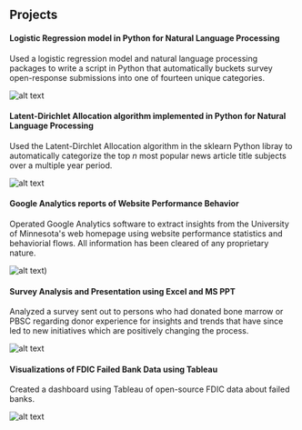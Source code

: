 <!---
## About me
First, thank you for visiting my online portfolio. My name is Lee Werner, and I am an aspiring data scientist. As a lifelong devotee
of strategy games and puzzles, I have always harbored a love and passion for discovering patterns amidst complicated and dynamic settings. 
When I discovered the field of data science, I knew I had found a career path that I could be passionate about forever.
From my work experience, independent learning efforts, and formal education, I have discovered the knowledge base and toolsets that
data scientists require for their work is immense, and requires an incredible amount of work to become skilled in the field. Thankfully,
I love challenges, and while I have spent many long nights staring down my code and asking why it doesn't work, I have never lost an
ounce of the excitement and passion that originally led me down this path. That passion has led me to become involved in many
fascinating projects, and the purpose of this online portfolio is to showcase to you that passion.
I hope you enjoy the show.
Lee.
--->

## Projects

#### Logistic Regression model in Python for Natural Language Processing
Used a logistic regression model and natural language processing packages to write a script in Python that automatically buckets 
survey open-response submissions into one of fourteen unique categories.

![alt text](https://placekitten.com/300/300 "Text Title")

#### Latent-Dirichlet Allocation algorithm implemented in Python for Natural Language Processing
Used the Latent-Dirchlet Allocation algorithm in the sklearn Python libray to automatically categorize the top _n_ most popular
news article title subjects over a multiple year period.

![alt text](https://placekitten.com/300/300 "Text Title")

#### Google Analytics reports of Website Performance Behavior
Operated Google Analytics software to extract insights from the University of Minnesota's web homepage using website performance statistics and behaviorial flows. All information has been cleared of any proprietary nature.

![alt text](https://placekitten.com/300/300 "Text Title"))

#### Survey Analysis and Presentation using Excel and MS PPT
Analyzed a survey sent out to persons who had donated bone marrow or PBSC regarding donor experience for insights and trends that have since led to new initiatives which are positively changing the process.

![alt text](https://placekitten.com/300/300 "Text Title")

#### Visualizations of FDIC Failed Bank Data using Tableau
Created a dashboard using Tableau of open-source FDIC data about failed banks.

![alt text](https://placekitten.com/300/300 "Text Title")

